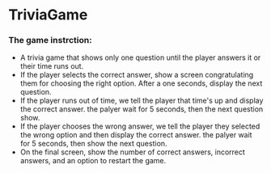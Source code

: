 # TriviaGame
### The game instrction:

* A trivia game that shows only one question until the player answers it or their time runs out.
* If the player selects the correct answer, show a screen congratulating them for choosing the right option. After a one seconds, display the next question.
* If the player runs out of time, we tell the player that time's up and display the correct answer. the palyer wait for 5 seconds, then the next question show.
* If the player chooses the wrong answer, we tell the player they selected the wrong option and then display the correct answer. the palyer wait for 5 seconds, then show the next question.
* On the final screen, show the number of correct answers, incorrect answers, and an option to restart the game.
